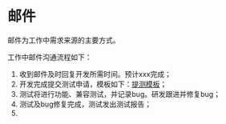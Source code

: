 # 邮件

邮件为工作中需求来源的主要方式。

工作中邮件沟通流程如下：

1. 收到邮件及时回复开发所需时间。预计xxx完成；
2. 开发完成提交测试申请，模板如下：[提测模板](/mail/for-test.md)；
3. 测试将进行功能、兼容测试，并记录bug。研发跟进并修复bug；
4. 测试及bug修复完成，测试发出测试报告；
5. 


